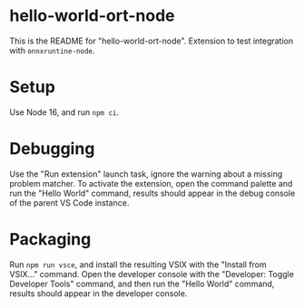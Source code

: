 # hello-world-ort-node

This is the README for "hello-world-ort-node". Extension to test integration with `onnxruntine-node`.

# Setup

Use Node 16, and run `npm ci`.

# Debugging

Use the "Run extension" launch task, ignore the warning about a missing problem matcher. To activate the extension, open the command palette and run the "Hello World" command, results should appear in the debug console of the parent VS Code instance.

# Packaging

Run `npm run vsce`, and install the resulting VSIX with the "Install from VSIX..." command. Open the developer console with the "Developer: Toggle Developer Tools" command, and then run the "Hello World" command, results should appear in the developer console.
